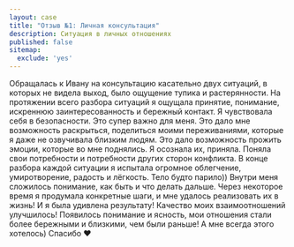 ```yaml
---
layout: case
title: "Отзыв №1: Личная консультация"
description: Cитуация в личных отношениях
published: false
sitemap:
  exclude: 'yes'
---
```

Обращалась к Ивану на консультацию касательно двух ситуаций, в которых не видела выход, было ощущение тупика и растерянности. На протяжении всего разбора ситуаций я ощущала принятие, понимание, искреннюю заинтересованность и бережный контакт. Я чувствовала себя в безопасности. Это супер важно для меня. Это дало мне возможность раскрыться, поделиться моими переживаниями, которые я даже не озвучивала близким людям. Это дало возможность прожить эмоции, которые во мне поднялись. Я осознала их, приняла. Поняла свои потребности и потребности других сторон конфликта. В конце разбора каждой ситуации я испытала огромное облегчение, умиротворение, радость и лёгкость. Тело будто парило)) Внутри меня сложилось понимание, как быть и что делать дальше. Через некоторое время я продумала конкретные шаги, и мне удалось реализовать их в жизнь! И я была удивлена результату! Качество моих взаимоотношений улучшилось! Появилось понимание и ясность, мои отношения стали более бережными и близкими, чем были раньше! А мне всегда этого хотелось) Спасибо ❤️

